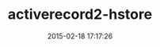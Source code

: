 ---
layout: post
title:  "activerecord2-hstore"
repo:   "t27duck/activerecord2-hstore"
date:   2015-02-18 17:17:26
gemurl: https://github.com/t27duck/activerecord2-hstore
---